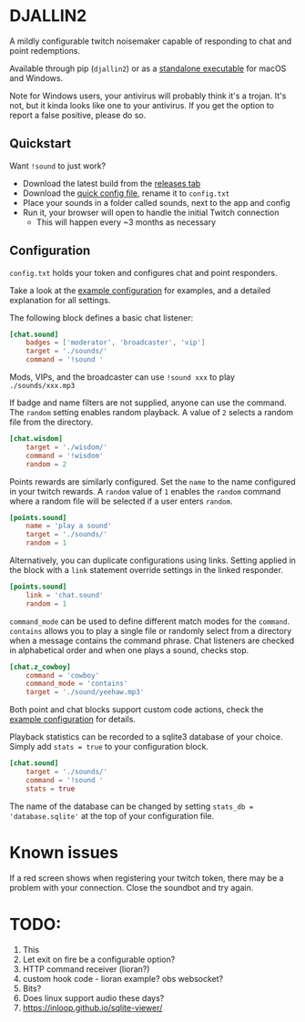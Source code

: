 # DJALLIN2

A mildly configurable twitch noisemaker capable of responding to chat and point redemptions.

Available through pip (`djallin2`) or as a [standalone executable](https://github.com/vilhelmen/djallin2/releases) for macOS and Windows.

Note for Windows users, your antivirus will probably think it's a trojan.
It's not, but it kinda looks like one to your antivirus.
If you get the option to report a false positive, please do so.

## Quickstart

Want `!sound` to just work?
* Download the latest build from the [releases tab](https://github.com/vilhelmen/djallin2/releases)
* Download the [quick config file](./quick_config.txt), rename it to `config.txt`
* Place your sounds in a folder called sounds, next to the app and config
* Run it, your browser will open to handle the initial Twitch connection
    * This will happen every ~3 months as necessary

## Configuration

`config.txt` holds your token and configures chat and point responders.

Take a look at the [example configuration](./example_config.txt) for examples, and a detailed explanation for all settings.

The following block defines a basic chat listener:

```toml
[chat.sound]
    badges = ['moderator', 'broadcaster', 'vip']
    target = './sounds/'
    command = '!sound '
```

Mods, VIPs, and the broadcaster can use `!sound xxx` to play `./sounds/xxx.mp3`

If badge and name filters are not supplied, anyone can use the command.
The `random` setting enables random playback.
A value of `2` selects a random file from the directory.
```toml
[chat.wisdom]
    target = './wisdom/'
    command = '!wisdom'
    random = 2
```

Points rewards are similarly configured.
Set the `name` to the name configured in your twitch rewards.
A `random` value of `1` enables the `random` command where a random file will be selected if a user enters `random`.
```toml
[points.sound]
    name = 'play a sound'
    target = './sounds/'
    random = 1
```

Alternatively, you can duplicate configurations using links.
Setting applied in the block with a `link` statement override settings in the linked responder. 
```toml
[points.sound]
    link = 'chat.sound'
    random = 1
```

`command_mode` can be used to define different match modes for the `command`.
`contains` allows you to play a single file or randomly select from a directory when a message contains the command phrase.
Chat listeners are checked in alphabetical order and when one plays a sound, checks stop.
```toml
[chat.z_cowboy]
    command = 'cowboy'
    command_mode = 'contains'
    target = './sound/yeehaw.mp3'
```

Both point and chat blocks support custom code actions, check the [example configuration](./example_config.txt) for details.

Playback statistics can be recorded to a sqlite3 database of your choice.
Simply add `stats = true` to your configuration block.
```toml
[chat.sound]
    target = './sounds/'
    command = '!sound '
    stats = true
```

The name of the database can be changed by setting `stats_db = 'database.sqlite'` at the top of your configuration file.

# Known issues

If a red screen shows when registering your twitch token, there may be a problem with your connection.
Close the soundbot and try again.


# TODO:
1. This
1. Let exit on fire be a configurable option?
1. HTTP command receiver (lioran?)
1. custom hook code - lioran example? obs websocket?
1. Bits?
1. Does linux support audio these days?
1. https://inloop.github.io/sqlite-viewer/
